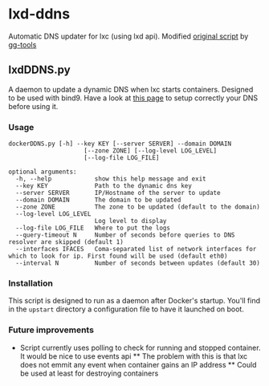 # lxd-ddns
Automatic DNS updater for lxc (using lxd api). Modified [original script](https://github.com/ggtools/docker-tools/blob/master/dockerDDNS.py) by [gg-tools](https://github.com/ggtools)

## lxdDDNS.py

A daemon to update a dynamic DNS when lxc starts containers. Designed to be used with bind9. Have a look at [this page](https://www.erianna.com/nsupdate-dynamic-dns-updates-with-bind9) to setup correctly your DNS before using it.

### Usage

    dockerDDNS.py [-h] --key KEY [--server SERVER] --domain DOMAIN
                         [--zone ZONE] [--log-level LOG_LEVEL]
                         [--log-file LOG_FILE]

    optional arguments:
      -h, --help            show this help message and exit
      --key KEY             Path to the dynamic dns key
      --server SERVER       IP/Hostname of the server to update
      --domain DOMAIN       The domain to be updated
      --zone ZONE           The zone to be updated (default to the domain)
      --log-level LOG_LEVEL
                            Log level to display
      --log-file LOG_FILE   Where to put the logs
      --query-timeout N     Number of seconds before queries to DNS resolver are skipped (default 1)
      --interfaces IFACES   Coma-separated list of network interfaces for which to look for ip. First found will be used (default eth0)
      --interval N          Number of seconds between updates (default 30)

### Installation

This script is designed to run as a daemon after Docker's startup. You'll find in the `upstart` directory a configuration file to have it launched on boot.

### Future improvements

* Script currently uses polling to check for running and stopped container. It would be nice to use events api
** The problem with this is that lxc does not emmit any event when container gains an IP address
** Could be used at least for destroying containers

